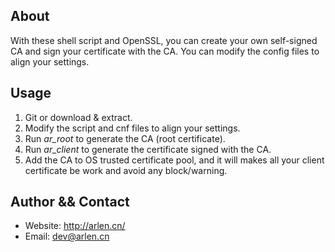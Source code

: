 ## About
With these shell script and OpenSSL, you can create your own self-signed CA and sign your certificate with the CA. You can modify the config files to align your settings.

## Usage
1. Git or download & extract.
2. Modify the script and cnf files to align your settings.
3. Run *ar_root* to generate the CA (root certificate).
4. Run *ar_client* to generate the certificate signed with the CA.
5. Add the CA to OS trusted certificate pool, and it will makes all your client certificate be work and avoid any block/warning.

## Author && Contact
* Website: http://arlen.cn/
* Email: dev@arlen.cn
